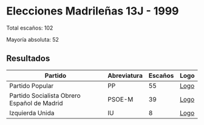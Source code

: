 # Elecciones Madrileñas 13J - 1999

Total escaños: 102

Mayoría absoluta: 52

## Resultados

| Partido | Abreviatura | Escaños | Logo |
| - | - | - | - |
| Partido Popular | PP | 55 | [Logo](https://github.com/playzzz/Pactos/blob/master/Logos/PP.jpg?raw=true)
| Partido Socialista Obrero Español de Madrid | PSOE-M | 39 | [Logo](https://github.com/playzzz/Pactos/blob/master/Logos/PSOE.jpg?raw=true)
| Izquierda Unida | IU | 8 | [Logo](https://github.com/playzzz/Pactos/blob/master/Logos/IU.jpg?raw=true)
